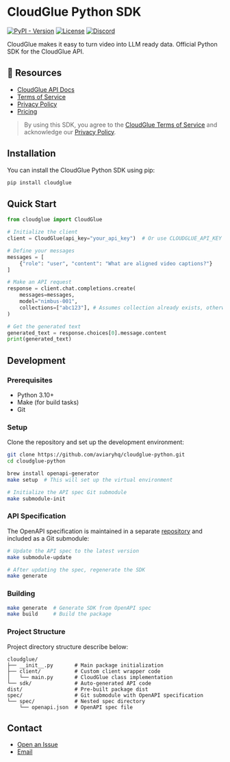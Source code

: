 # CloudGlue Python SDK

[![PyPI - Version](https://img.shields.io/pypi/v/cloudglue)](https://pypi.org/project/cloudglue)
[![License](https://img.shields.io/badge/License-ELv2-blue.svg)](LICENSE.md)
[![Discord](https://img.shields.io/discord/1366541583272382536?logo=discord&label=Discord)](https://discord.gg/QD5KWFVner)

CloudGlue makes it easy to turn video into LLM ready data. Official Python SDK for the CloudGlue API.

## 📖 Resources

- [CloudGlue API Docs](https://docs.cloudglue.dev)
- [Terms of Service](https://cloudglue.dev/terms)
- [Privacy Policy](https://cloudglue.dev/privacy)
- [Pricing](https://cloudglue.dev/pricing)

> By using this SDK, you agree to the [CloudGlue Terms of Service](https://cloudglue.dev/terms) and acknowledge our [Privacy Policy](https://cloudglue.dev/privacy).


## Installation

You can install the CloudGlue Python SDK using pip:

```bash
pip install cloudglue
```

## Quick Start

```python
from cloudglue import CloudGlue

# Initialize the client
client = CloudGlue(api_key="your_api_key")  # Or use CLOUDGLUE_API_KEY env variable

# Define your messages
messages = [
    {"role": "user", "content": "What are aligned video captions?"}
]

# Make an API request
response = client.chat.completions.create(
    messages=messages,
    model="nimbus-001",
    collections=["abc123"], # Assumes collection already exists, otherwise create one first then reference here by collection id    
)

# Get the generated text
generated_text = response.choices[0].message.content
print(generated_text)
```

## Development

### Prerequisites

- Python 3.10+
- Make (for build tasks)
- Git

### Setup

Clone the repository and set up the development environment:

```bash
git clone https://github.com/aviaryhq/cloudglue-python.git
cd cloudglue-python

brew install openapi-generator
make setup  # This will set up the virtual environment

# Initialize the API spec Git submodule
make submodule-init
```

### API Specification

The OpenAPI specification is maintained in a separate [repository](https://github.com/aviaryhq/cloudglue-api-spec) and included as a Git submodule:

```bash
# Update the API spec to the latest version
make submodule-update

# After updating the spec, regenerate the SDK
make generate
```

### Building

```bash
make generate  # Generate SDK from OpenAPI spec
make build     # Build the package
```

### Project Structure

Project directory structure describe below:

```
cloudglue/
├── __init__.py       # Main package initialization
├── client/           # Custom client wrapper code
│   └── main.py       # CloudGlue class implementation  
└── sdk/              # Auto-generated API code
dist/                 # Pre-built package dist
spec/                 # Git submodule with OpenAPI specification
└── spec/             # Nested spec directory
    └── openapi.json  # OpenAPI spec file
```

## Contact

* [Open an Issue](https://github.com/aviaryhq/cloudglue-python/issues/new)
* [Email](mailto:support@cloudglue.dev)
